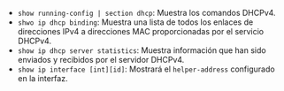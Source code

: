 - `show running-config | section dhcp`: Muestra los comandos DHCPv4.
- `shwo ip dhcp binding`: Muestra una lista de todos los enlaces de direcciones IPv4 a direcciones MAC proporcionadas por el servicio DHCPv4.
- `show ip dhcp server statistics`: Muestra información que han sido enviados y recibidos por el servidor DHCPv4.
- `show ip interface [int][id]`: Mostrará el `helper-address` configurado en la interfaz.
